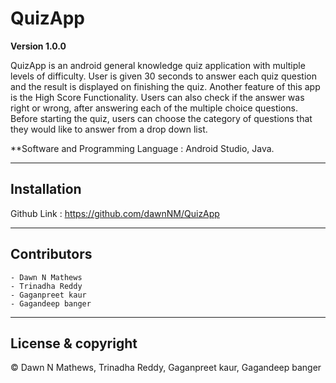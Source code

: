# QuizApp

**Version 1.0.0**

QuizApp is an android general knowledge quiz application with multiple levels of difficulty. User is given 30 seconds to answer each quiz question and the result is displayed on finishing the quiz. Another feature of this app is the High Score Functionality. Users can also check if the answer was right or wrong, after answering each of the multiple choice questions. Before starting the quiz, users can choose the category of questions that they would like to answer from a drop down list.  

**Software and Programming Language : Android Studio, Java.

---

## Installation
Github Link : https://github.com/dawnNM/QuizApp

---

## Contributors
	- Dawn N Mathews
	- Trinadha Reddy 
	- Gaganpreet kaur
	- Gagandeep banger
	
---

## License & copyright

© Dawn N Mathews, Trinadha Reddy, Gaganpreet kaur, Gagandeep banger
